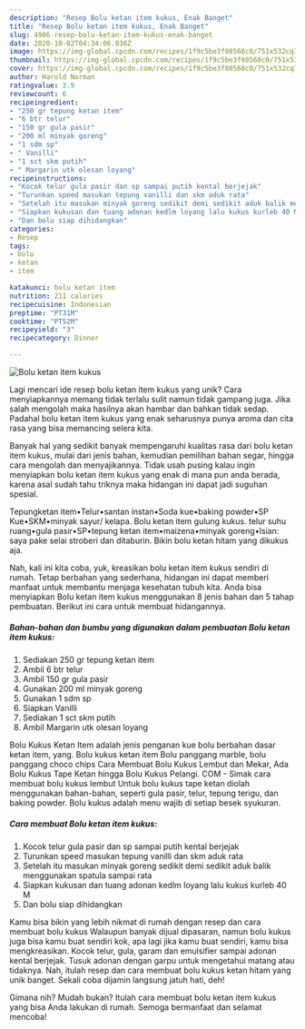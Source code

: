 ```yaml
---
description: "Resep Bolu ketan item kukus, Enak Banget"
title: "Resep Bolu ketan item kukus, Enak Banget"
slug: 4986-resep-bolu-ketan-item-kukus-enak-banget
date: 2020-10-02T04:34:06.036Z
image: https://img-global.cpcdn.com/recipes/1f9c5be3f08568c0/751x532cq70/bolu-ketan-item-kukus-foto-resep-utama.jpg
thumbnail: https://img-global.cpcdn.com/recipes/1f9c5be3f08568c0/751x532cq70/bolu-ketan-item-kukus-foto-resep-utama.jpg
cover: https://img-global.cpcdn.com/recipes/1f9c5be3f08568c0/751x532cq70/bolu-ketan-item-kukus-foto-resep-utama.jpg
author: Harold Norman
ratingvalue: 3.9
reviewcount: 6
recipeingredient:
- "250 gr tepung ketan item"
- "6 btr telur"
- "150 gr gula pasir"
- "200 ml minyak goreng"
- "1 sdm sp"
- " Vanilli"
- "1 sct skm putih"
- " Margarin utk olesan loyang"
recipeinstructions:
- "Kocok telur gula pasir dan sp sampai putih kental berjejak"
- "Turunkan speed masukan tepung vanilli dan skm aduk rata"
- "Setelah itu masukan minyak goreng sedikit demi sedikit aduk balik menggunakan spatula sampai rata"
- "Siapkan kukusan dan tuang adonan kedlm loyang lalu kukus kurleb 40 M"
- "Dan bolu siap dihidangkan"
categories:
- Resep
tags:
- bolu
- ketan
- item

katakunci: bolu ketan item 
nutrition: 211 calories
recipecuisine: Indonesian
preptime: "PT31M"
cooktime: "PT52M"
recipeyield: "3"
recipecategory: Dinner

---
```



![Bolu ketan item kukus](https://img-global.cpcdn.com/recipes/1f9c5be3f08568c0/751x532cq70/bolu-ketan-item-kukus-foto-resep-utama.jpg)

Lagi mencari ide resep bolu ketan item kukus yang unik? Cara menyiapkannya memang tidak terlalu sulit namun tidak gampang juga. Jika salah mengolah maka hasilnya akan hambar dan bahkan tidak sedap. Padahal bolu ketan item kukus yang enak seharusnya punya aroma dan cita rasa yang bisa memancing selera kita.

Banyak hal yang sedikit banyak mempengaruhi kualitas rasa dari bolu ketan item kukus, mulai dari jenis bahan, kemudian pemilihan bahan segar, hingga cara mengolah dan menyajikannya. Tidak usah pusing kalau ingin menyiapkan bolu ketan item kukus yang enak di mana pun anda berada, karena asal sudah tahu triknya maka hidangan ini dapat jadi suguhan spesial.

Tepungketan item•Telur•santan instan•Soda kue•baking powder•SP Kue•SKM•minyak sayur/ kelapa. Bolu ketan item gulung kukus. telur suhu ruang•gula pasir•SP•tepung ketan item•maizena•minyak goreng•Isian: saya pake selai stroberi dan ditaburin. Bikin bolu ketan hitam yang dikukus aja.


Nah, kali ini kita coba, yuk, kreasikan bolu ketan item kukus sendiri di rumah. Tetap berbahan yang sederhana, hidangan ini dapat memberi manfaat untuk membantu menjaga kesehatan tubuh kita. Anda bisa menyiapkan Bolu ketan item kukus menggunakan 8 jenis bahan dan 5 tahap pembuatan. Berikut ini cara untuk membuat hidangannya.

<!--inarticleads1-->

##### Bahan-bahan dan bumbu yang digunakan dalam pembuatan Bolu ketan item kukus:

1. Sediakan 250 gr tepung ketan item
1. Ambil 6 btr telur
1. Ambil 150 gr gula pasir
1. Gunakan 200 ml minyak goreng
1. Gunakan 1 sdm sp
1. Siapkan  Vanilli
1. Sediakan 1 sct skm putih
1. Ambil  Margarin utk olesan loyang


Bolu Kukus Ketan Item adalah jenis penganan kue bolu berbahan dasar ketan item, yang. Bolu kukus ketan item Bolu panggang marble, bolu panggang choco chips Cara Membuat Bolu Kukus Lembut dan Mekar, Ada Bolu Kukus Tape Ketan hingga Bolu Kukus Pelangi. COM - Simak cara membuat bolu kukus lembut Untuk bolu kukus tape ketan diolah menggunakan bahan-bahan, seperti gula pasir, telur, tepung terigu, dan baking powder. Bolu kukus adalah menu wajib di setiap besek syukuran. 

<!--inarticleads2-->

##### Cara membuat Bolu ketan item kukus:

1. Kocok telur gula pasir dan sp sampai putih kental berjejak
1. Turunkan speed masukan tepung vanilli dan skm aduk rata
1. Setelah itu masukan minyak goreng sedikit demi sedikit aduk balik menggunakan spatula sampai rata
1. Siapkan kukusan dan tuang adonan kedlm loyang lalu kukus kurleb 40 M
1. Dan bolu siap dihidangkan


Kamu bisa bikin yang lebih nikmat di rumah dengan resep dan cara membuat bolu kukus Walaupun banyak dijual dipasaran, namun bolu kukus juga bisa kamu buat sendiri kok, apa lagi jika kamu buat sendiri, kamu bisa mengkreasikan. Kocok telur, gula, garam dan emulsifier sampai adonan kental berjejak. Tusuk adonan dengan garpu untuk mengetahui matang atau tidaknya. Nah, itulah resep dan cara membuat bolu kukus ketan hitam yang unik banget. Sekali coba dijamin langsung jatuh hati, deh! 

Gimana nih? Mudah bukan? Itulah cara membuat bolu ketan item kukus yang bisa Anda lakukan di rumah. Semoga bermanfaat dan selamat mencoba!
